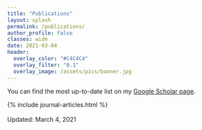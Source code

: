 ```yaml
---
title: "Publications"
layout: splash
permalink: /publications/
author_profile: false
classes: wide
date: 2021-03-04
header:
  overlay_color: "#C4C4C4"
  overlay_filter: "0.1"
  overlay_image: /assets/pics/banner.jpg
---
```

You can find the most up-to-date list on my [Google Scholar page](https://scholar.google.com/citations?user=qTVJz0AAAAAJ&hl=en&oi=ao).

{% include journal-articles.html %}
<br>
<br>
Updated: March 4, 2021
